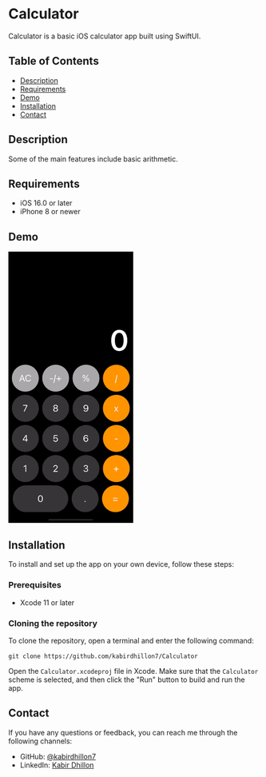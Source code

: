 # Calculator

Calculator is a basic iOS calculator app built using SwiftUI.

## Table of Contents

- [Description](#description)
- [Requirements](#Requirements)
- [Demo](#demo)
- [Installation](#installation)
- [Contact](#contact)

## Description

Some of the main features include basic arithmetic.

## Requirements

- iOS 16.0 or later
- iPhone 8 or newer

## Demo
<img src="https://github.com/kabirdhillon7/Calculator/blob/main/Calculator%20Walkthrough.gif" width=250><br>

## Installation

To install and set up the app on your own device, follow these steps:

### Prerequisites
- Xcode 11 or later

### Cloning the repository

To clone the repository, open a terminal and enter the following command:
```
git clone https://github.com/kabirdhillon7/Calculator
```

Open the `Calculator.xcodeproj` file in Xcode. Make sure that the `Calculator` scheme is selected, and then click the "Run" button to build and run the app.

<!--
## Testing

Information on how to test the project, including any automation scripts or test suites that have been set up.
-->

## Contact

If you have any questions or feedback, you can reach me through the following channels:

- GitHub: [@kabirdhillon7](https://github.com/kabirdhillon7)
- LinkedIn: [Kabir Dhillon](https://www.linkedin.com/in/kabirdhillon/)
